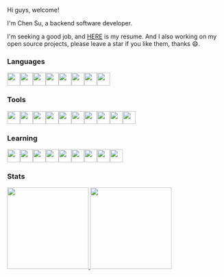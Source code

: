 Hi guys, welcome!

I'm Chen Su, a backend software developer.

I'm seeking a good job, and [HERE](https://github.com/ghosind/resume) is my resume. And I also working on my open source projects, please leave a star if you like them, thanks :smile:.

### Languages

<code><img width="30" src="https://cdn.jsdelivr.net/gh/devicons/devicon/icons/c/c-original.svg" /><img width="30" src="https://cdn.jsdelivr.net/gh/devicons/devicon/icons/go/go-original.svg" /><img width="30" src="https://cdn.jsdelivr.net/gh/devicons/devicon/icons/typescript/typescript-original.svg" /><img width="30" src="https://cdn.jsdelivr.net/gh/devicons/devicon/icons/javascript/javascript-original.svg" /><img width="30" src="https://cdn.jsdelivr.net/gh/devicons/devicon/icons/bash/bash-original.svg" /><img width="30" src="https://cdn.jsdelivr.net/gh/devicons/devicon/icons/java/java-original.svg" /><img width="30" src="https://cdn.jsdelivr.net/gh/devicons/devicon/icons/csharp/csharp-original.svg" /><img width="30" src="https://cdn.jsdelivr.net/gh/devicons/devicon/icons/latex/latex-original.svg" /></code>

### Tools

<code><img width="30" src="https://cdn.jsdelivr.net/gh/devicons/devicon/icons/linux/linux-original.svg" /><img width="30" src="https://cdn.jsdelivr.net/gh/devicons/devicon/icons/mysql/mysql-original.svg" /><img width="30" src="https://cdn.jsdelivr.net/gh/devicons/devicon/icons/mongodb/mongodb-plain.svg" /><img width="30" src="https://cdn.jsdelivr.net/gh/devicons/devicon/icons/docker/docker-original.svg" /><img width="30" src="https://cdn.jsdelivr.net/gh/devicons/devicon/icons/redis/redis-original.svg" /><img width="30" src="https://cdn.jsdelivr.net/gh/devicons/devicon/icons/nginx/nginx-original.svg" /><img width="30" src="https://cdn.jsdelivr.net/gh/devicons/devicon/icons/nodejs/nodejs-original.svg" /><img width="30" src="https://cdn.jsdelivr.net/gh/devicons/devicon/icons/amazonwebservices/amazonwebservices-originasvg" /><img width="30" src="https://cdn.jsdelivr.net/gh/devicons/devicon/icons/git/git-original.svg" /><img width="30" src="https://cdn.jsdelivr.net/gh/devicons/devicon/icons/react/react-original.svg" /></code>

### Learning

<code><img width="30" src="https://cdn.jsdelivr.net/gh/devicons/devicon/icons/cplusplus/cplusplus-plain.svg" /><img width="30" src="https://cdn.jsdelivr.net/gh/devicons/devicon/icons/kubernetes/kubernetes-plain.svg" /><img width="30" src="https://cdn.jsdelivr.net/gh/devicons/devicon/icons/rust/rust-plain.svg" /><img width="30" src="https://cdn.jsdelivr.net/gh/devicons/devicon/icons/dart/dart-original.svg" /><img width="30" src="https://cdn.jsdelivr.net/gh/devicons/devicon/icons/android/android-original.svg" /><img width="30" src="https://cdn.jsdelivr.net/gh/devicons/devicon/icons/electron/electron-original.svg" /><img width="30" src="https://cdn.jsdelivr.net/gh/devicons/devicon/icons/flutter/flutter-original.svg" /><img width="30" src="https://cdn.jsdelivr.net/gh/devicons/devicon/icons/godot/godot-original.svg" /><img width="30" src="https://cdn.jsdelivr.net/gh/devicons/devicon/icons/vuejs/vuejs-original.svg" /></code>

### Stats

<a href="https://github.com/ghosind">
<img height="190" src="https://github-readme-stats.vercel.app/api?username=ghosind&count_private=true&show_icons=true&include_all_commits=true" />
</a>
<a href="https://github.com/ghosind">
<img height="190" src="https://github-readme-stats.vercel.app/api/top-langs/?username=ghosind&layout=compact&langs_count=8" />
</a>

<!-- [![trophies](https://github-profile-trophy.vercel.app/?username=ghosind&column=7)](https://github.com/ghosind) -->

<!-- [![ghosind's wakatime stats](https://github-readme-stats.vercel.app/api/wakatime?username=ghosind&layout=compact)](https://github.com/ghosind) -->
